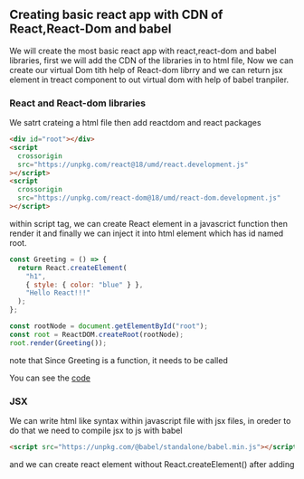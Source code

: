 ## Creating basic react app with CDN of React,React-Dom and babel

We will create the most basic react app with react,react-dom and babel libraries, first we will add the CDN of the libraries in to html file, Now we can create our virtual Dom tith help of React-dom librry and we can return jsx element in treact component to out virtual dom with help of babel tranpiler.

### React and React-dom libraries

We satrt crateing a html file then add reactdom and react packages

```html
<div id="root"></div>
<script
  crossorigin
  src="https://unpkg.com/react@18/umd/react.development.js"
></script>
<script
  crossorigin
  src="https://unpkg.com/react-dom@18/umd/react-dom.development.js"
></script>
```

within script tag, we can create React element in a javascrict function then render it and finally we can inject it into html element which has id named root.

```javascript
const Greeting = () => {
  return React.createElement(
    "h1",
    { style: { color: "blue" } },
    "Hello React!!!"
  );
};

const rootNode = document.getElementById("root");
const root = ReactDOM.createRoot(rootNode);
root.render(Greeting());
```

note that Since Greeting is a function, it needs to be called

You can see the [code](https://github.com/OzanOcak/react-proj-std/blob/main/react-basics/01/index.html)

### JSX

We can write html like syntax within javascript file with jsx files, in oreder to do that we need to compile jsx to js with babel

```html
<script src="https://unpkg.com/@babel/standalone/babel.min.js"></script>
```

and we can create react element without React.createElement() after adding
**<script type="text/babel">**

```javascript
const Greeting = () => <h1>Hello React with JSX!!!</h1>;
```
